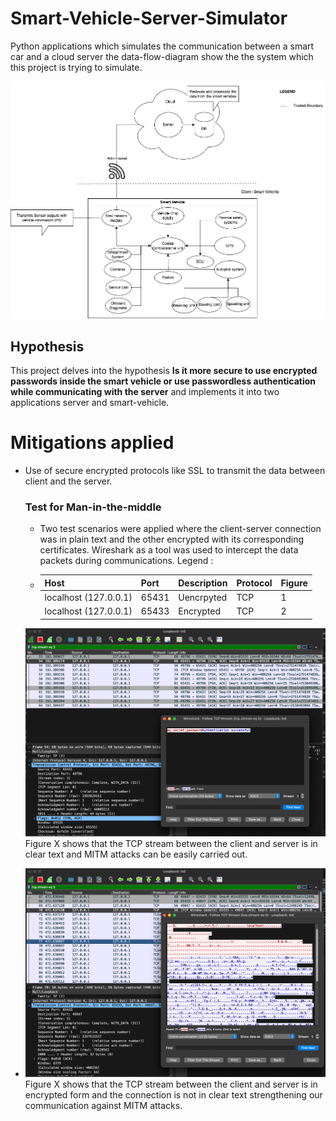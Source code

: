 # Smart-Vehicle-Server-Simulator

Python applications which simulates the communication between a smart car and a cloud server the data-flow-diagram show
the
the system which this project is trying to simulate.

![alt text](docs/DFD.png)

## Hypothesis

This project delves into the hypothesis
**Is it more secure to use encrypted passwords inside the smart vehicle or use passwordless authentication while
communicating with the server**
and implements it into two applications server and smart-vehicle.

# Mitigations applied

* Use of secure encrypted protocols like SSL to transmit the data between client and the server.
  ### Test for Man-in-the-middle
    * Two test scenarios were applied where the client-server connection was in plain text and the other encrypted with
      its corresponding certificates.
      Wireshark as a tool was used to intercept the data packets during communications.
      Legend :

    * | Host | Port | Description | Protocol | Figure |
      |-----------------------|-------|-------------|----------|--------|
      | localhost (127.0.0.1) | 65431 | Uencrpyted  | TCP | 1 |
      | localhost (127.0.0.1) | 65433 | Encrypted   | TCP | 2 |

     ![alt text](docs/unecrypted_wireshark.png)
      Figure X shows that the TCP stream between the client and server is in clear text and MITM attacks can be easily
      carried out.
  
* 
     ![alt text](docs/encrypted_wireshark.png)
      Figure X shows that the TCP stream between the client and server is in encrypted form and the connection is not in
      clear text strengthening our
      communication against MITM attacks.
